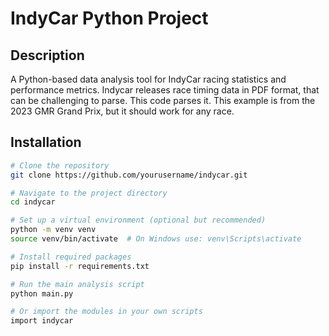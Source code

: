 # IndyCar Python Project

## Description
A Python-based data analysis tool for IndyCar racing statistics and performance metrics. Indycar releases race timing data in PDF format, that can be challenging to parse. This code parses it. This example is from the 2023 GMR Grand Prix, but it should work for any race.

## Installation

```bash
# Clone the repository
git clone https://github.com/yourusername/indycar.git

# Navigate to the project directory
cd indycar

# Set up a virtual environment (optional but recommended)
python -m venv venv
source venv/bin/activate  # On Windows use: venv\Scripts\activate

# Install required packages
pip install -r requirements.txt

# Run the main analysis script
python main.py

# Or import the modules in your own scripts
import indycar